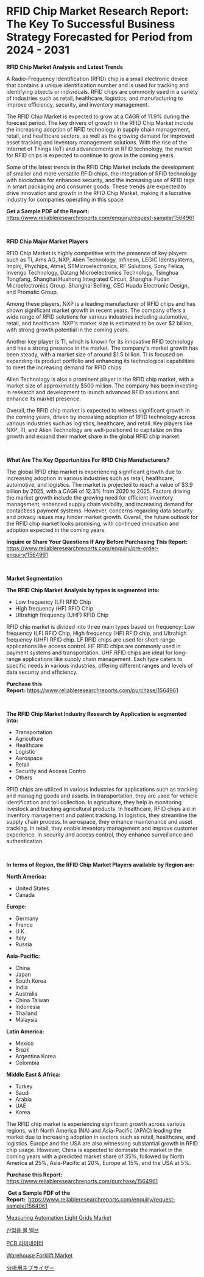 <p><h1>RFID Chip Market Research Report: The Key To Successful Business Strategy Forecasted for Period from 2024 - 2031</h1></p><p><strong>RFID Chip Market Analysis and Latest Trends</strong></p>
<p><p>A Radio-Frequency Identification (RFID) chip is a small electronic device that contains a unique identification number and is used for tracking and identifying objects or individuals. RFID chips are commonly used in a variety of industries such as retail, healthcare, logistics, and manufacturing to improve efficiency, security, and inventory management.</p><p>The RFID Chip Market is expected to grow at a CAGR of 11.9% during the forecast period. The key drivers of growth in the RFID Chip Market include the increasing adoption of RFID technology in supply chain management, retail, and healthcare sectors, as well as the growing demand for improved asset tracking and inventory management solutions. With the rise of the Internet of Things (IoT) and advancements in RFID technology, the market for RFID chips is expected to continue to grow in the coming years.</p><p>Some of the latest trends in the RFID Chip Market include the development of smaller and more versatile RFID chips, the integration of RFID technology with blockchain for enhanced security, and the increasing use of RFID tags in smart packaging and consumer goods. These trends are expected to drive innovation and growth in the RFID Chip Market, making it a lucrative industry for companies operating in this space.</p></p>
<p><strong>Get a Sample PDF of the Report:&nbsp;</strong> <a href="https://www.reliableresearchreports.com/enquiry/request-sample/1564961">https://www.reliableresearchreports.com/enquiry/request-sample/1564961</a></p>
<p>&nbsp;</p>
<p><strong>RFID Chip Major Market Players</strong></p>
<p><p>RFID Chip Market is highly competitive with the presence of key players such as TI, Ams AG, NXP, Alien Technology, Infineon, LEGIC Identsystems, Impinj, Phychips, Atmel, STMicroelectronics, RF Solutions, Sony Felica, Invengo Technology, Datang Microelectronics Technology, Tsinghua Tongfang, Shanghai Huahong Integrated Circuit, Shanghai Fudan Microelectronics Group, Shanghai Belling, CEC Huada Electronic Design, and Promatic Group. </p><p>Among these players, NXP is a leading manufacturer of RFID chips and has shown significant market growth in recent years. The company offers a wide range of RFID solutions for various industries including automotive, retail, and healthcare. NXP's market size is estimated to be over $2 billion, with strong growth potential in the coming years.</p><p>Another key player is TI, which is known for its innovative RFID technology and has a strong presence in the market. The company's market growth has been steady, with a market size of around $1.5 billion. TI is focused on expanding its product portfolio and enhancing its technological capabilities to meet the increasing demand for RFID chips.</p><p>Alien Technology is also a prominent player in the RFID chip market, with a market size of approximately $500 million. The company has been investing in research and development to launch advanced RFID solutions and enhance its market presence.</p><p>Overall, the RFID chip market is expected to witness significant growth in the coming years, driven by increasing adoption of RFID technology across various industries such as logistics, healthcare, and retail. Key players like NXP, TI, and Alien Technology are well-positioned to capitalize on this growth and expand their market share in the global RFID chip market.</p></p>
<p>&nbsp;</p>
<p><strong>What Are The Key Opportunities For RFID Chip Manufacturers?</strong></p>
<p><p>The global RFID chip market is experiencing significant growth due to increasing adoption in various industries such as retail, healthcare, automotive, and logistics. The market is projected to reach a value of $3.9 billion by 2025, with a CAGR of 12.3% from 2020 to 2025. Factors driving the market growth include the growing need for efficient inventory management, enhanced supply chain visibility, and increasing demand for contactless payment systems. However, concerns regarding data security and privacy issues may hinder market growth. Overall, the future outlook for the RFID chip market looks promising, with continued innovation and adoption expected in the coming years.</p></p>
<p><strong>Inquire or Share Your Questions If Any Before Purchasing This Report:</strong> <a href="https://www.reliableresearchreports.com/enquiry/pre-order-enquiry/1564961">https://www.reliableresearchreports.com/enquiry/pre-order-enquiry/1564961</a></p>
<p>&nbsp;</p>
<p><strong>Market Segmentation</strong></p>
<p><strong>The RFID Chip Market Analysis by types is segmented into:</strong></p>
<p><ul><li>Low frequency (LF) RFID Chip</li><li>High frequency (HF) RFID Chip</li><li>Ultrahigh frequency (UHF) RFID Chip</li></ul></p>
<p><p>RFID chip market is divided into three main types based on frequency: Low frequency (LF) RFID Chip, High frequency (HF) RFID chip, and Ultrahigh frequency (UHF) RFID chip. LF RFID chips are used for short-range applications like access control. HF RFID chips are commonly used in payment systems and transportation. UHF RFID chips are ideal for long-range applications like supply chain management. Each type caters to specific needs in various industries, offering different ranges and levels of data security and efficiency.</p></p>
<p><strong>Purchase this Report:&nbsp;</strong><a href="https://www.reliableresearchreports.com/purchase/1564961">https://www.reliableresearchreports.com/purchase/1564961</a></p>
<p>&nbsp;</p>
<p><strong>The RFID Chip Market Industry Research by Application is segmented into:</strong></p>
<p><ul><li>Transportation</li><li>Agriculture</li><li>Healthcare</li><li>Logistic</li><li>Aerospace</li><li>Retail</li><li>Security and Access Contro</li><li>Others</li></ul></p>
<p><p>RFID chips are utilized in various industries for applications such as tracking and managing goods and assets. In transportation, they are used for vehicle identification and toll collection. In agriculture, they help in monitoring livestock and tracking agricultural products. In healthcare, RFID chips aid in inventory management and patient tracking. In logistics, they streamline the supply chain process. In aerospace, they enhance maintenance and asset tracking. In retail, they enable inventory management and improve customer experience. In security and access control, they enhance surveillance and authentication.</p></p>
<p>&nbsp;</p>
<p><strong>In terms of Region, the RFID Chip Market Players available by Region are:</strong></p>
<p>
    <p> <strong> North America: </strong>
        <ul>
            <li>United States</li>
            <li>Canada</li>
        </ul>
        </p> 
    <p> <strong> Europe: </strong>
        <ul>
            <li>Germany</li>
            <li>France</li>
            <li>U.K.</li>
            <li>Italy</li>
            <li>Russia</li>
        </ul>
        </p> 
    <p> <strong> Asia-Pacific: </strong>
        <ul>
            <li>China</li>
            <li>Japan</li>
            <li>South Korea</li>
            <li>India</li>
            <li>Australia</li>
            <li>China Taiwan</li>
            <li>Indonesia</li>
            <li>Thailand</li>
            <li>Malaysia</li>
        </ul>
        </p> 
    <p> <strong> Latin America: </strong>
        <ul>
            <li>Mexico</li>
            <li>Brazil</li>
            <li>Argentina Korea</li>
            <li>Colombia</li>
        </ul>
        </p> 
    <p> <strong> Middle East & Africa: </strong>
        <ul>
            <li>Turkey</li>
            <li>Saudi</li>
            <li>Arabia</li>
            <li>UAE</li>
            <li>Korea</li>
        </ul>
    </p>
    </p>
<p><p>The RFID chip market is experiencing significant growth across various regions, with North America (NA) and Asia-Pacific (APAC) leading the market due to increasing adoption in sectors such as retail, healthcare, and logistics. Europe and the USA are also witnessing substantial growth in RFID chip usage. However, China is expected to dominate the market in the coming years with a predicted market share of 35%, followed by North America at 25%, Asia-Pacific at 20%, Europe at 15%, and the USA at 5%.</p></p>
<p><strong>Purchase this Report: </strong><a href="https://www.reliableresearchreports.com/purchase/1564961">https://www.reliableresearchreports.com/purchase/1564961</a></p>
<p>&nbsp;<strong>Get a Sample PDF of the Report:&nbsp;&nbsp;</strong><a href="https://www.reliableresearchreports.com/enquiry/request-sample/1564961">https://www.reliableresearchreports.com/enquiry/request-sample/1564961</a></p>
<p><strong></strong></p>
<p><p><a href="https://medium.com/@sarahhopkins94/measuring-automation-light-grids-nbsp-market-focuses-on-market-share-size-and-projected-forecast-34b0124b280e">Measuring Automation Light Grids Market</a></p><p><a href="https://github.com/Skyleitney456456/Market-Research-Report-List-1/blob/main/389149610697.md">산업용 볼 밸브</a></p><p><a href="https://medium.com/@francescaove76856/pcb-laminator-%EC%8B%9C%EC%9E%A5-%EC%A0%90%EC%9C%A0%EC%9C%A8-%EC%A7%84%ED%99%94-%EB%B0%8F-%EC%8B%9C%EC%9E%A5-%EC%84%B1%EC%9E%A5-%EB%8F%99%ED%96%A5-2024-2031-cf6abccfd3b2">PCB 라미네이터</a></p><p><a href="https://issuu.com/reportprime-2/docs/warehouse-forklift-market-size-2030.pptx">Warehouse Forklift Market</a></p><p><a href="https://medium.com/@alicequigley2023/%E5%88%86%E6%9E%90%E3%81%97%E3%81%9F%E3%83%8D%E3%83%96%E3%83%A9%E3%82%A4%E3%82%B6%E3%83%BC%E5%B8%82%E5%A0%B4%E3%81%AE%E8%A6%8F%E6%A8%A1-cagr-%E3%83%88%E3%83%AC%E3%83%B3%E3%83%89-2024%E5%B9%B4%E3%81%8B%E3%82%892030%E5%B9%B4%E3%81%BE%E3%81%A7-8083b065cb28">分析用ネブライザー</a></p></p>